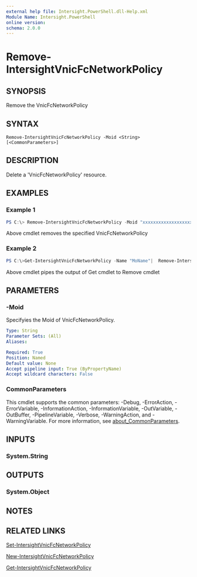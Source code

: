 ```yaml
---
external help file: Intersight.PowerShell.dll-Help.xml
Module Name: Intersight.PowerShell
online version:
schema: 2.0.0
---
```


# Remove-IntersightVnicFcNetworkPolicy

## SYNOPSIS
Remove the VnicFcNetworkPolicy

## SYNTAX

```
Remove-IntersightVnicFcNetworkPolicy -Moid <String> [<CommonParameters>]
```

## DESCRIPTION
Delete a &apos;VnicFcNetworkPolicy&apos; resource.

## EXAMPLES

### Example 1
```powershell
PS C:\> Remove-IntersightVnicFcNetworkPolicy -Moid "xxxxxxxxxxxxxxxxxxxxxxxxxxx"
```
Above cmdlet removes the specified VnicFcNetworkPolicy 

### Example 2
```powershell
PS C:\>Get-IntersightVnicFcNetworkPolicy -Name "MoName"|  Remove-IntersightVnicFcNetworkPolicy
```
Above cmdlet pipes the output of Get cmdlet to Remove cmdlet

## PARAMETERS

### -Moid
Specifyies the Moid of VnicFcNetworkPolicy.

```yaml
Type: String
Parameter Sets: (All)
Aliases:

Required: True
Position: Named
Default value: None
Accept pipeline input: True (ByPropertyName)
Accept wildcard characters: False
```

### CommonParameters
This cmdlet supports the common parameters: -Debug, -ErrorAction, -ErrorVariable, -InformationAction, -InformationVariable, -OutVariable, -OutBuffer, -PipelineVariable, -Verbose, -WarningAction, and -WarningVariable. For more information, see [about_CommonParameters](http://go.microsoft.com/fwlink/?LinkID=113216).

## INPUTS

### System.String

## OUTPUTS

### System.Object
## NOTES

## RELATED LINKS

[Set-IntersightVnicFcNetworkPolicy](./Set-IntersightVnicFcNetworkPolicy.md)

[New-IntersightVnicFcNetworkPolicy](./New-IntersightVnicFcNetworkPolicy.md)

[Get-IntersightVnicFcNetworkPolicy](./Get-IntersightVnicFcNetworkPolicy.md)

